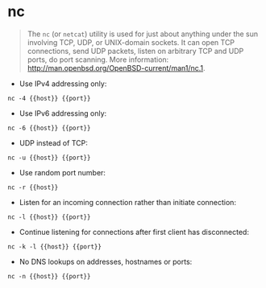 # nc

> The `nc` (or `netcat`) utility is used for just about anything under the sun involving TCP, UDP, or UNIX-domain sockets. It can open TCP connections, send UDP packets, listen on arbitrary TCP and UDP ports, do port scanning.
> More information: <http://man.openbsd.org/OpenBSD-current/man1/nc.1>.


- Use IPv4 addressing only:

`nc -4 {{host}} {{port}}`

- Use IPv6 addressing only:

`nc -6 {{host}} {{port}}`

- UDP instead of TCP:

`nc -u {{host}} {{port}}`

- Use random port number:

`nc -r {{host}}`

- Listen for an incoming connection rather than initiate connection:

`nc -l {{host}} {{port}}`

- Continue listening for connections after first client has disconnected:

`nc -k -l {{host}} {{port}}`

- No DNS lookups on addresses, hostnames or ports:

`nc -n {{host}} {{port}}`
